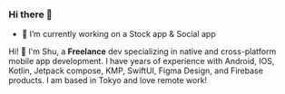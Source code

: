### Hi there 👋

<!--
**clarkshu1016/clarkshu1016** is a ✨ _special_ ✨ repository because its `README.md` (this file) appears on your GitHub profile.


- 🔭 I’m currently working on ...
- 🌱 I’m currently learning ...
- 👯 I’m looking to collaborate on ...
- 🤔 I’m looking for help with ...
- 💬 Ask me about ...
- 📫 How to reach me: ...
- 😄 Pronouns: ...
- ⚡ Fun fact: ...
-->

- 🔭 I’m currently working on a Stock app & Social app



Hi! :wave: I'm Shu, a **Freelance** dev specializing in native and cross-platform mobile app development. I have years of experience with Android, IOS, Kotlin, Jetpack compose, KMP, SwiftUI, Figma Design, and Firebase products. I am based in Tokyo and love remote work!
